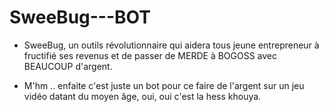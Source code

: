 # SweeBug---BOT
- SweeBug, un outils révolutionnaire qui aidera tous jeune entrepreneur à fructifié ses revenus et de passer de MERDE à BOGOSS avec BEAUCOUP d'argent.

- M'hm .. enfaite c'est juste un bot pour ce faire de l'argent sur un jeu vidéo datant du moyen âge, oui, oui c'est la hess khouya.
